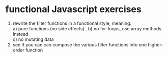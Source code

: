 # functional Javascript exercises

1. rewrite the filter functions in a functional style, meaning:  
   a) pure functions (no side effects) .
   b) no for-loops, use array methods instead  
   c) no mutating data
2. see if you can can compose the various filter functions into one higher-order function

